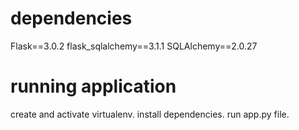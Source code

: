 # dependencies
Flask==3.0.2
flask_sqlalchemy==3.1.1
SQLAlchemy==2.0.27

# running application
create and activate virtualenv.
install dependencies.
run app.py file.
